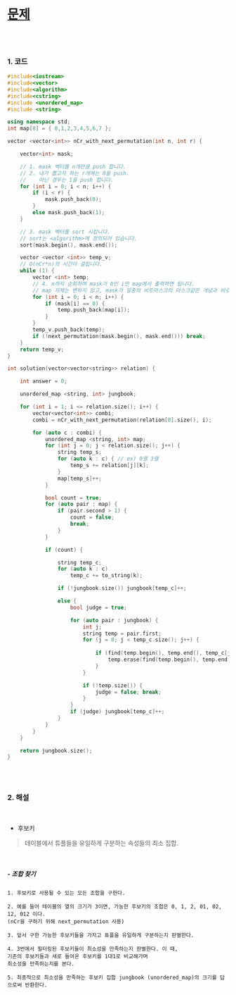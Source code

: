 
[문제 ](https://programmers.co.kr/learn/courses/30/lessons/42890)
==========================
<br><br>

### 1. 코드
``` cpp
#include<iostream>
#include<vector>
#include<algorithm>
#include<cstring>
#include <unordered_map>
#include <string>

using namespace std;
int map[8] = { 0,1,2,3,4,5,6,7 };

vector <vector<int>> nCr_with_next_permutation(int n, int r) {

	vector<int> mask;

	// 1. mask 벡터를 n개만큼 push 합니다.
	// 2. 내가 뽑고자 하는 r개에는 0을 push.
	//    아닌 경우는 1을 push 합니다.
	for (int i = 0; i < n; i++) {
		if (i < r) {
			mask.push_back(0);
		}
		else mask.push_back(1);
	}

	// 3. mask 벡터를 sort 시킵니다.
	// sort는 <algorithm>에 정의되어 있습니다.
	sort(mask.begin(), mask.end());

	vector <vector <int>> temp_v;
	// O(nCr*n)의 시간이 걸립니다. 
	while (1) {
		vector <int> temp;
		// 4. n까지 순회하며 mask가 0인 i만 map에서 출력하면 됩니다.
		// map 자체는 변하지 않고, mask가 일종의 비트마스크의 마스크같은 개념과 비슷합니다.
		for (int i = 0; i < n; i++) {
			if (mask[i] == 0) {
				temp.push_back(map[i]);
			}
		}
		temp_v.push_back(temp);
		if (!next_permutation(mask.begin(), mask.end())) break;
	}
	return temp_v;
}

int solution(vector<vector<string>> relation) {

	int answer = 0;

	unordered_map <string, int> jungbook;

	for (int i = 1; i <= relation.size(); i++) {
		vector<vector<int>> combi;
		combi = nCr_with_next_permutation(relation[0].size(), i);

		for (auto c : combi) {
			unordered_map <string, int> map;
			for (int j = 0; j < relation.size(); j++) {
				string temp_s;
				for (auto k : c) { // ex) 0열 3열 
					temp_s += relation[j][k];
				}
				map[temp_s]++;
			}

			bool count = true;
			for (auto pair : map) {
				if (pair.second > 1) {
					count = false;
					break;
				}
			}

			if (count) {

				string temp_c;
				for (auto k : c)
					temp_c += to_string(k);

				if (!jungbook.size()) jungbook[temp_c]++;

				else {
					bool judge = true;

					for (auto pair : jungbook) {
						int j;
						string temp = pair.first;
						for (j = 0; j < temp_c.size(); j++) {
							
							if (find(temp.begin(), temp.end(), temp_c[j]) < temp.end()) {
								temp.erase(find(temp.begin(), temp.end(), temp_c[j]));
							}
						}

						if (!temp.size()) {
							judge = false; break;
						}
					}
					if (judge) jungbook[temp_c]++;
				}
			}
		}
	}

	return jungbook.size();
}
```
<br><br>

### 2. 해설

<br>

* 후보키
> 테이블에서 튜플들을 유일하게 구분하는 속성들의 최소 집합. 
 
<br>

##### - 조합 찾기
	1. 후보키로 사용될 수 있는 모든 조합을 구한다. 
	
	2. 예를 들어 테이블의 열의 크기가 3이면, 가능한 후보키의 조합은 0, 1, 2, 01, 02, 12, 012 이다. 
	(nCr을 구하기 위해 next_permutation 사용)
	
	3. 앞서 구한 가능한 후보키들을 가지고 튜플을 유일하게 구분하는지 판별한다.
	
	4. 3번에서 필터링된 후보키들이 최소성을 만족하는지 판별한다. 이 때, 
	기존의 후보키들과 새로 들어온 후보키를 1대1로 비교해가며 
	최소성을 만족하는지를 본다. 
	
	5. 최종적으로 최소성을 만족하는 후보키 집합 jungbook (unordered_map)의 크기를 답으로써 반환한다.  
